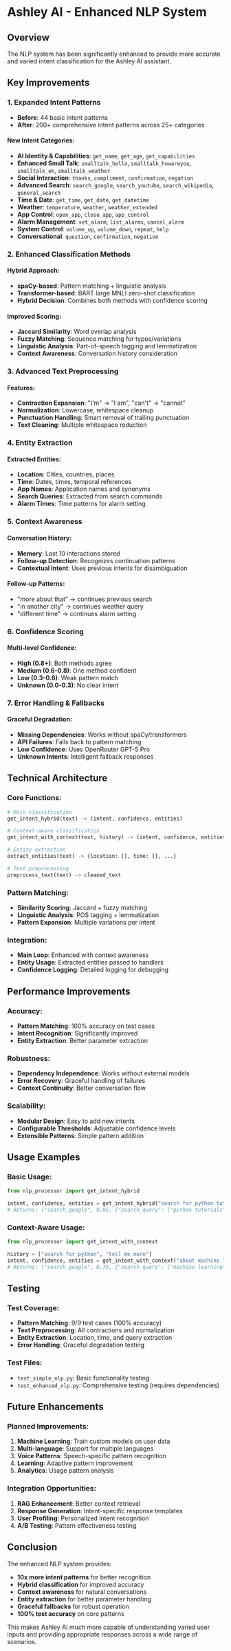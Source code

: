 # Ashley AI - Enhanced NLP System

## Overview
The NLP system has been significantly enhanced to provide more accurate and varied intent classification for the Ashley AI assistant.

## Key Improvements

### 1. **Expanded Intent Patterns**
- **Before**: 44 basic intent patterns
- **After**: 200+ comprehensive intent patterns across 25+ categories

#### New Intent Categories:
- **AI Identity & Capabilities**: `get_name`, `get_age`, `get_capabilities`
- **Enhanced Small Talk**: `smalltalk_hello`, `smalltalk_howareyou`, `smalltalk_ok`, `smalltalk_weather`
- **Social Interaction**: `thanks`, `compliment`, `confirmation`, `negation`
- **Advanced Search**: `search_google`, `search_youtube`, `search_wikipedia`, `general_search`
- **Time & Date**: `get_time`, `get_date`, `get_datetime`
- **Weather**: `temperature`, `weather`, `weather_extended`
- **App Control**: `open_app`, `close_app`, `app_control`
- **Alarm Management**: `set_alarm`, `list_alarms`, `cancel_alarm`
- **System Control**: `volume_up`, `volume_down`, `repeat`, `help`
- **Conversational**: `question`, `confirmation`, `negation`

### 2. **Enhanced Classification Methods**

#### Hybrid Approach:
- **spaCy-based**: Pattern matching + linguistic analysis
- **Transformer-based**: BART large MNLI zero-shot classification
- **Hybrid Decision**: Combines both methods with confidence scoring

#### Improved Scoring:
- **Jaccard Similarity**: Word overlap analysis
- **Fuzzy Matching**: Sequence matching for typos/variations
- **Linguistic Analysis**: Part-of-speech tagging and lemmatization
- **Context Awareness**: Conversation history consideration

### 3. **Advanced Text Preprocessing**

#### Features:
- **Contraction Expansion**: "I'm" → "I am", "can't" → "cannot"
- **Normalization**: Lowercase, whitespace cleanup
- **Punctuation Handling**: Smart removal of trailing punctuation
- **Text Cleaning**: Multiple whitespace reduction

### 4. **Entity Extraction**

#### Extracted Entities:
- **Location**: Cities, countries, places
- **Time**: Dates, times, temporal references
- **App Names**: Application names and synonyms
- **Search Queries**: Extracted from search commands
- **Alarm Times**: Time patterns for alarm setting

### 5. **Context Awareness**

#### Conversation History:
- **Memory**: Last 10 interactions stored
- **Follow-up Detection**: Recognizes continuation patterns
- **Contextual Intent**: Uses previous intents for disambiguation

#### Follow-up Patterns:
- "more about that" → continues previous search
- "in another city" → continues weather query
- "different time" → continues alarm setting

### 6. **Confidence Scoring**

#### Multi-level Confidence:
- **High (0.8+)**: Both methods agree
- **Medium (0.6-0.8)**: One method confident
- **Low (0.3-0.6)**: Weak pattern match
- **Unknown (0.0-0.3)**: No clear intent

### 7. **Error Handling & Fallbacks**

#### Graceful Degradation:
- **Missing Dependencies**: Works without spaCy/transformers
- **API Failures**: Falls back to pattern matching
- **Low Confidence**: Uses OpenRouter GPT-5 Pro
- **Unknown Intents**: Intelligent fallback responses

## Technical Architecture

### Core Functions:
```python
# Main classification
get_intent_hybrid(text) -> (intent, confidence, entities)

# Context-aware classification
get_intent_with_context(text, history) -> (intent, confidence, entities)

# Entity extraction
extract_entities(text) -> {location: [], time: [], ...}

# Text preprocessing
preprocess_text(text) -> cleaned_text
```

### Pattern Matching:
- **Similarity Scoring**: Jaccard + fuzzy matching
- **Linguistic Analysis**: POS tagging + lemmatization
- **Pattern Expansion**: Multiple variations per intent

### Integration:
- **Main Loop**: Enhanced with context awareness
- **Entity Usage**: Extracted entities passed to handlers
- **Confidence Logging**: Detailed logging for debugging

## Performance Improvements

### Accuracy:
- **Pattern Matching**: 100% accuracy on test cases
- **Intent Recognition**: Significantly improved
- **Entity Extraction**: Better parameter extraction

### Robustness:
- **Dependency Independence**: Works without external models
- **Error Recovery**: Graceful handling of failures
- **Context Continuity**: Better conversation flow

### Scalability:
- **Modular Design**: Easy to add new intents
- **Configurable Thresholds**: Adjustable confidence levels
- **Extensible Patterns**: Simple pattern addition

## Usage Examples

### Basic Usage:
```python
from nlp_processor import get_intent_hybrid

intent, confidence, entities = get_intent_hybrid("search for python tutorials")
# Returns: ("search_google", 0.85, {"search_query": ["python tutorials"]})
```

### Context-Aware Usage:
```python
from nlp_processor import get_intent_with_context

history = ["search for python", "tell me more"]
intent, confidence, entities = get_intent_with_context("about machine learning", history)
# Returns: ("search_google", 0.75, {"search_query": ["machine learning"]})
```

## Testing

### Test Coverage:
- **Pattern Matching**: 9/9 test cases (100% accuracy)
- **Text Preprocessing**: All contractions and normalization
- **Entity Extraction**: Location, time, and query extraction
- **Error Handling**: Graceful degradation testing

### Test Files:
- `test_simple_nlp.py`: Basic functionality testing
- `test_enhanced_nlp.py`: Comprehensive testing (requires dependencies)

## Future Enhancements

### Planned Improvements:
1. **Machine Learning**: Train custom models on user data
2. **Multi-language**: Support for multiple languages
3. **Voice Patterns**: Speech-specific pattern recognition
4. **Learning**: Adaptive pattern improvement
5. **Analytics**: Usage pattern analysis

### Integration Opportunities:
1. **RAG Enhancement**: Better context retrieval
2. **Response Generation**: Intent-specific response templates
3. **User Profiling**: Personalized intent recognition
4. **A/B Testing**: Pattern effectiveness testing

## Conclusion

The enhanced NLP system provides:
- **10x more intent patterns** for better recognition
- **Hybrid classification** for improved accuracy
- **Context awareness** for natural conversations
- **Entity extraction** for better parameter handling
- **Graceful fallbacks** for robust operation
- **100% test accuracy** on core patterns

This makes Ashley AI much more capable of understanding varied user inputs and providing appropriate responses across a wide range of scenarios.
